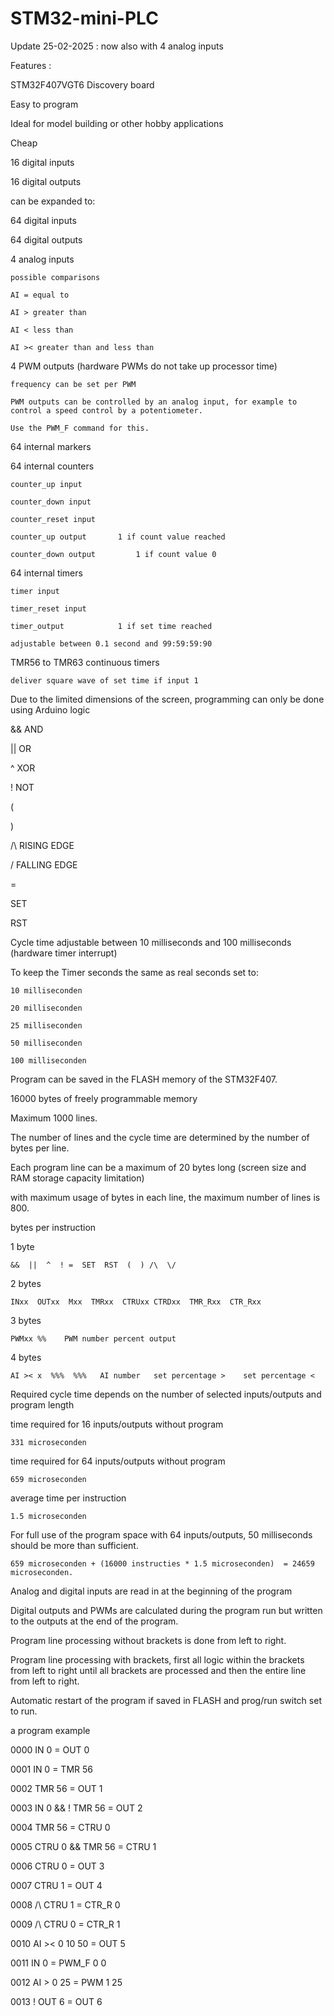 # STM32-mini-PLC

Update 25-02-2025 : now also with 4 analog inputs

Features :

STM32F407VGT6 Discovery board

Easy to program

Ideal for model building or other hobby applications

Cheap

16 digital inputs

16 digital outputs

can be expanded to:

64 digital inputs

64 digital outputs

4 analog inputs

	possible comparisons

	AI = equal to

	AI > greater than

	AI < less than
	   
	AI >< greater than and less than

4 PWM outputs (hardware PWMs do not take up processor time)

	frequency can be set per PWM

	PWM outputs can be controlled by an analog input, for example to control a speed control by a potentiometer.

	Use the PWM_F command for this.

64 internal markers

64 internal counters

 	counter_up input
 
	counter_down input
 
	counter_reset input

	counter_up output 		1 if count value reached
 
	counter_down output 		1 if count value 0
	
64 internal timers

	timer input
 
	timer_reset input
 
	timer_output 			1 if set time reached
 
	adjustable between 0.1 second and 99:59:59:90

TMR56 to TMR63 continuous timers

	deliver square wave of set time if input 1

Due to the limited dimensions of the screen, programming can only be done using Arduino logic

&&	AND

|| 	OR

^	XOR

!	NOT

(	

)

/\	RISING EDGE

\/	FALLING EDGE

=	

SET

RST

Cycle time adjustable between 10 milliseconds and 100 milliseconds (hardware timer interrupt)

To keep the Timer seconds the same as real seconds set to:

	10 milliseconden
 
	20 milliseconden
 
	25 milliseconden
 
	50 milliseconden
 
	100 milliseconden

Program can be saved in the FLASH memory of the STM32F407.

16000 bytes of freely programmable memory

Maximum 1000 lines.

The number of lines and the cycle time are determined by the number of bytes per line.

Each program line can be a maximum of 20 bytes long (screen size and RAM storage capacity limitation)

with maximum usage of bytes in each line, the maximum number of lines is 800.


bytes per instruction

1 byte

	&&  ||  ^  ! =  SET  RST  (  ) /\  \/

2 bytes

	INxx  OUTxx  Mxx  TMRxx  CTRUxx CTRDxx  TMR_Rxx  CTR_Rxx

3 bytes

	PWMxx %% 	PWM number percent output

4 bytes

	AI >< x  %%%  %%%	AI number	set percentage >	set percentage <


Required cycle time depends on the number of selected inputs/outputs and program length

time required for 16 inputs/outputs without program

	331 microseconden

time required for 64 inputs/outputs without program

	659 microseconden

average time per instruction

	1.5 microseconden

For full use of the program space with 64 inputs/outputs, 50 milliseconds should be more than sufficient.

	659 microseconden + (16000 instructies * 1.5 microseconden)  = 24659 microseconden.

Analog and digital inputs are read in at the beginning of the program

Digital outputs and PWMs are calculated during the program run but written to the outputs at the end of the program.


Program line processing without brackets is done from left to right.


Program line processing with brackets, first all logic within the brackets from left to right until all brackets are processed and then the entire line from left to right.


Automatic restart of the program if saved in FLASH and prog/run switch set to run.

a program example

0000      IN 0  =  OUT 0 

0001      IN 0  =  TMR 56 

0002      TMR 56  =  OUT 1 

0003      IN 0 && ! TMR 56  =  OUT 2 

0004      TMR 56  =  CTRU 0 

0005      CTRU 0 && TMR 56  =  CTRU 1 

0006      CTRU 0  =  OUT 3 

0007      CTRU 1  =  OUT 4 

0008      /\ CTRU 1  =  CTR_R 0 

0009      /\ CTRU 0  =  CTR_R 1 

0010      AI >< 0 10 50  =  OUT 5 

0011      IN 0  =  PWM_F 0 0 

0012      AI > 0 25  =  PWM 1 25 

0013      ! OUT 6  =  OUT 6 
